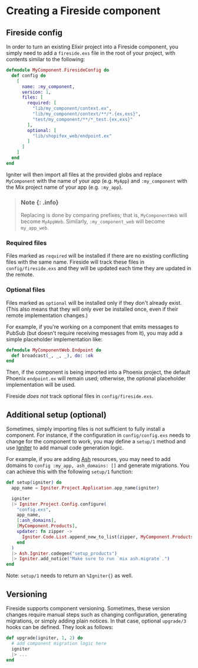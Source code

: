# Creating a Fireside component

## Fireside config

In order to turn an existing Elixir project into a Fireside component, you
simply need to add a `fireside.exs` file in the root of your project,
with contents similar to the following:

```elixir
defmodule MyComponent.FiresideConfig do
  def config do
    [
      name: :my_component,
      version: 1,
      files: [
        required: [
          "lib/my_component/context.ex",
          "lib/my_component/context/**/*.{ex,exs}",
          "test/my_component/**/*_test.{ex,exs}"
        ],
        optional: [
          "lib/shopifex_web/endpoint.ex"
        ]
      ]
    ]
  end
end
```

Igniter will then import all files at the provided globs and replace
`MyComponent` with the name of your app (e.g. `MyApp`) and `:my_component`
with the Mix project name of your app (e.g. `:my_app`).

> ### Note {: .info}
> Replacing is done by comparing prefixes; that is, `MyComponentWeb` will
> become `MyAppWeb`. Similarly, `:my_component_web` will become
> `my_app_web`.

### Required files

Files marked as `required` will be installed if there are no existing
conflicting files with the same name. Fireside will track these files in
`config/fireside.exs` and they will be updated each time they are updated
in the remote.

### Optional files
Files marked as `optional` will be installed only if they don't already exist.
(This also means that they will only ever be installed once, even if their
remote implementation changes.)

For example, if you're working on a component that emits messages to PubSub
(but doesn't require receiving messages from it), you may add a simple
placeholder implementation like:

```elixir
defmodule MyComponentWeb.Endpoint do
  def broadcast(_, _, _), do: :ok
end
```

Then, if the component is being imported into a Phoenix project, the default
Phoenix `endpoint.ex` will remain used; otherwise, the optional placeholder
implementation will be used.

Fireside _does not_ track optional files in `config/fireside.exs`.

## Additional setup (optional)

Sometimes, simply importing files is not sufficient to fully install a
component. For instance, if the configuration in `config/config.exs` needs
to change for the component to work, you may define a `setup/1` method and
use [Igniter](https://hexdocs.pm/igniter) to add manual code generation
logic.

For example, if you are adding [Ash](https://hexdocs.pm/ash) resources, you may
need to add domains to `config :my_app, ash_domains: []` and generate
migrations. You can achieve this with the following `setup/1` function:

```elixir
def setup(igniter) do
  app_name = Igniter.Project.Application.app_name(igniter)

  igniter
  |> Igniter.Project.Config.configure(
    "config.exs",
    app_name,
    [:ash_domains],
    [MyComponent.Products],
    updater: fn zipper ->
      Igniter.Code.List.append_new_to_list(zipper, MyComponent.Products)
    end
  )
  |> Ash.Igniter.codegen("setup_products")
  |> Igniter.add_notice("Make sure to run `mix ash.migrate`.")
end
```

Note: `setup/1` needs to return an `%Igniter{}` as well.

## Versioning

Fireside supports component versioning. Sometimes, these version changes
require manual steps such as changing configuration, generating migrations, or
simply adding plain notices. In that case, optional `upgrade/3` hooks can be
defined. They look as follows:

```elixir
def upgrade(igniter, 1, 2) do
  # add component migration logic here
  igniter
  |> ...
end
```
